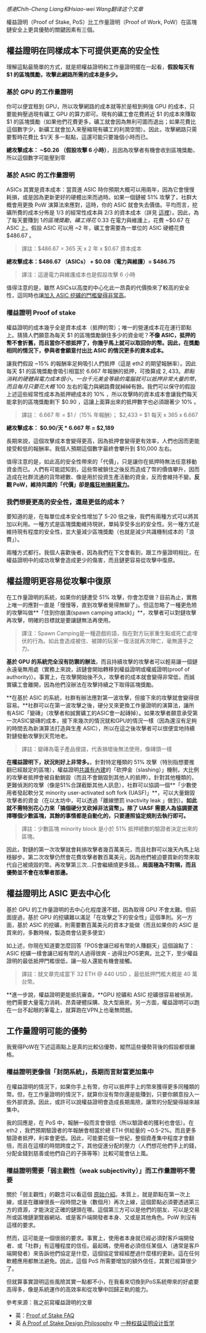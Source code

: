 [category]: <> (General,中文)
[date]: <> (2020/11/06)
[title]: <> (為什麼權益證明棒棒的（2020 年十一月）)
[pandoc]: <> (--mathjax)

_感谢Chih-Cheng Liang和Hsiao-wei Wang翻译这个文章_

權益證明（Proof of Stake, PoS）比工作量證明（Proof of Work, PoW）在區塊鏈安全上更具優勢的關鍵因素有三個。

## 權益證明在同樣成本下可提供更高的安全性

理解這點最簡單的方式，就是把權益證明和工作量證明擺在一起看，**假設每天有 $1 的區塊獎勵，攻擊此網路所需的成本是多少。**

### 基於 GPU 的工作量證明

你可以便宜租到 GPU，所以攻擊網路的成本就等於是租到夠強 GPU 的成本，只要能夠壓過現有礦工 GPU 的算力即可。現有的礦工會花費將近 $1 的成本來賺取 $1 的區塊獎勵（如果他們花費更多，礦工就會因為無利可圖而退出；如果花費比這個數字少，新礦工就會加入來壓縮現有礦工的利潤空間）。因此，攻擊網路只需要暫時花費比 $1/天 多一點點，這還可能只要幾個小時而已。

**總攻擊成本： ~$0.26 （假設攻擊 6 小時）**，且因為攻擊者有機會收到區塊獎勵，所以這個數字可能壓到零

### 基於 ASIC 的工作量證明

ASICs 其實是資本成本：當買進 ASIC 時你預期大概可以用兩年，因為它會慢慢耗損，或是因為更新更好的硬體出來而過時。如果一個鏈被 51% 攻擊了，社群大概會用更換 PoW 演算法來應對，這時，你的 ASIC 就會失去價值。平均而言，挖礦所費的成本分佈是 1/3 的經常性成本與 2/3 的資本成本（詳見 [這裡](https://eth.wiki/concepts/proof-of-stake-faqs#what-about-capital-lockup-costs)）。因此，為了每天要賺到 $1 的區塊獎勵，礦工得花 ~$0.33 在電力與維護上，花費 ~$0.67 在 ASIC 上。假設 ASIC 可以用 ~2 年，礦工會需要為一單位的 ASIC 硬體花費 $486.67 。

> 譯註：$486.67 = 365 天 x 2 年 x $0.67 資本成本

**總攻擊成本：$486.67 （ASICs） + $0.08（電力與維護）= $486.75**

> 譯注：這邊電力與維護成本也是假設攻擊 6 小時

值得注意的是，雖然 ASICs以高度的中心化此一昂貴的代價換來了較高的安全性，這同時也讓[加入 ASIC 挖礦的門檻變得非常高](https://blog.ethereum.org/2014/06/19/mining/)。

### 權益證明 Proof of stake

權益證明的成本幾乎全是資本成本（抵押的幣）；唯一的營運成本花在運行節點上。猜猜人們願意為每天 $1 的區塊獎勵鎖住多少的資金呢？**不像 ASIC，抵押的幣不會折舊，而且當你不想抵押了，你幾乎馬上就可以取回你的幣。因此，在獎勵相同的情況下，參與者會願意付出比 ASIC 的情況更多的資本成本。**

讓我們假設 ~15% 的報酬率足夠吸引人們抵押（這是 eth2 的期望報酬率）。因此每天 $1 的區塊獎勵會吸引相當於 6.667 年報酬的抵押，可換算成 $2,433 。節點消耗的硬體與電力成本很小，一台千元美金等級的電腦就可以抵押非常大量的幣，而且每月只要花大概 ~$100 左右的電力與網路費就綽綽有餘。我們可以保守的假設上述這些經常性成本為抵押總成本的 10% ，所以攻擊時的資本成本會讓我們每天能拿到的區塊獎勵剩下 $0.90 ，這讓上面算出來的抵押數字也必須跟著少 10% 。

> 譯註：  6.667 年 = $1 /（15% 年報酬）； $2,433 = $1 每天 x 365 x 6.667

**總攻擊成本： $0.90/天 * 6.667 年 = $2,189**

長期來說，這個攻擊成本會變得更高，因為抵押會變得更有效率，人們也因而更能接受較低的報酬率。我個人預期這個數字最終會攀升到 $10,000 左右。

值得注意的是，如此高的安全性帶來的「代價」，只是讓你在抵押時無法任意移動資金而已。人們有可能認知到，這些幣被鎖住之後反而造成了幣的價值攀升，因而造成在社群流通的貨幣總數、像是用於投資生產活動的資金，反而會維持不變。**反觀 PoW，維持共識的「代價」卻是[瘋狂地損耗電力](https://www.theverge.com/2019/7/4/20682109/bitcoin-energy-consumption-annual-calculation-cambridge-index-cbeci-country-comparison)。**

### 我們想要更高的安全性，還是更低的成本？

要知道的是，在每單位成本安全性增加了 5-20 倍之後，我們有兩種方式可以將其加以利用。一種方式是區塊獎勵維持現狀，單純享受多出的安全性。另一種方式是維持現有程度的安全性，並大量減少區塊獎勵（也就是減少共識機制成本的「浪費」）。

兩種方式都行。我個人喜歡後者，因為我們在下文會看到，跟工作量證明相比，在權益證明中的成功攻擊會造成更少的傷害，而且鏈更容易從攻擊中復原。

## 權益證明更容易從攻擊中復原

在工作量證明的系統，如果你的鏈遭受 51% 攻擊，你會怎麼做？目前為止，實務上唯一的應對一直是「慢慢等，直到攻擊者覺得無聊了」。但這忽略了一種更危險的攻擊叫做**「住到你崩潰(spawn camping attack)」**，攻擊者可以對鏈攻擊再攻擊，明確的目標就是要讓鏈無法再使用。

> 譯注：Spawn Camping是一種遊戲術語，指在對方玩家重生點或死亡處埋伏的行為。如此會造成被住、被蹲的玩家一復活就再次陣亡，毫無還手之力。

**基於 GPU 的系統完全沒有防禦的辦法**，而且持續攻擊的攻擊者可以輕易讓一個鏈永遠毫無用處（實務上來說，該鏈會開始轉移到權益證明或權威證明(proof of authority)）。事實上，在攻擊開始後不久，攻擊者的成本就會變得非常低，而誠實礦工會離開，因為他們沒辦法在攻擊持續之下取得區塊獎勵。

**在基於 ASIC 的系統，社群有辦法應對第一波攻擊，但接下來的攻擊就會變得很容易。**社群可以在第一波攻擊之後，硬分叉來更換工作量證明的演算法，讓所有ASIC「變磚」（攻擊者和誠實礦工的ASIC會一起磚掉）。如果攻擊者願意承受第一次ASIC變磚的成本，接下來幾次的情況就和GPU的情況一樣（因為還沒有足夠的時間去為新演算法打造與生產 ASIC），所以在這之後攻擊者可以很便宜地持續對鏈發動攻擊到天荒地老。

> 譯註：變磚為電子產品俚語，代表損壞後無法使用，像磚頭一樣

**在權益證明下，狀況則好上非常多。**。針對特定種類的 51% 攻擊（特別指想要推翻已經敲定的區塊），權益證明[共識有內建](https://arxiv.org/abs/1710.09437)的「砍押金（slashing）」機制，大比例的攻擊者抵押會被自動銷毀（而且不會銷毀到其他人的抵押）。針對其他種類的，更難偵測的攻擊（像是51%合謀截斷其他人訊息），社群可以協調一個**「少數使用者發起軟分叉 minority user-activated soft fork (UASF)」**，可以大量銷毀攻擊者的資金（在以太坊中，可以透過「離線懲罰 inactivity leak 」做到）。**如此就不需特別花心力來「搞個硬分叉砍掉非法貨幣」。除了 UASF 需要人為協調要選擇哪個少數區塊，其餘的事情都是自動化的，只要遵照協定規則去執行即可。**

> 譯註：少數區塊 minority block 是小於 51% 抵押總數的驗證者決定出來的區塊。

因此，對鏈的第一次攻擊就會耗損攻擊者幾百萬美元，而且社群可以幾天內馬上站穩腳步。第二次攻擊仍然會花費攻擊者數百萬美元，因為他們被迫要買新的幣來取代自己被燒毀的幣。再攻擊第三次...只會繼續燒更多錢。。**局面極為不對稱，而且優勢並不會在攻擊者那邊。**

## 權益證明比 ASIC 更去中心化

基於 GPU 的工作量證明的去中心化程度還不錯，因為取得 GPU 不會太難。但前面提過，基於 GPU 的挖礦難以滿足「在攻擊之下的安全性」這個準則。另一方面，基於 ASIC 的挖礦，則需要數百萬美元的資本才能做（而且如果你的 ASIC 是買來的，多數時候，製造商會佔更多便宜）

如上述，你現在知道要怎麼回答「POS會讓已經有幣的人賺翻天」這個論點了：ASIC 挖礦一樣會讓已經有幣的人過得很爽 - 過得比POS更爽。比之下，至少權益證明的最低抵押門檻很低，讓一般人還能有機會接觸。

> 譯註：就文章完成當下 32 ETH @ 440 USD ，最低抵押門檻大概是 40 萬台幣。

**進一步說，權益證明更能抵抗審查。**GPU 挖礦和 ASIC 挖礦很容易被偵測，他們需要大量電力消耗、昂貴硬體採購、及大型廠房。另一方面，權益證明可以跑在一台不起眼的筆電上，就算跑在VPN上也毫無問題。

## 工作量證明可能的優勢

我覺得PoW在下述這兩點上是真的比較佔優勢，縱然這些優勢背後的假設都很嚴格。

### 權益證明更像個「封閉系統」，長期而言財富更加集中

在權益證明的情況下，如果你手上有幣，你可以抵押手上的幣來獲得更多同種類的幣。但，在工作量證明的情況下，就算你沒有幣你還是能賺到，只要你願意投入一些外部資源。因此，或許可以說權益證明會造成長期風險，讓幣的分配變得越來越集中。

我的回應是，在 PoS 中，報酬一般而言會很低（所以驗證者的獲利也會低）。在 eth2 ，我們預期驗證者的年報酬會相當於總 ETH 供給量的 ~0.5-2%。而且更多驗證者抵押，利率會更低。因此，可能要花個一世紀，整個資產集中程度才會翻倍，而且在這樣的時間跨度之下，其他促進分配的壓力（人們想花他們手上的錢，分配金錢到慈善或他們自己的子孫等等）比較可能會佔上風。

### 權益證明需要「弱主觀性（weak subjectivity）」而工作量證明不需要

關於「弱主觀性」的觀念可以看這個 [原始介紹](https://blog.ethereum.org/2014/11/25/proof-stake-learned-love-weak-subjectivity/)。本質上，就是節點在第一次上線，或是在離線很長一段時間之後（數個月）再次上線，這個節點必須要透過第三方的資源，才能決定正確的鏈頭在哪。這個第三方可以是他們的朋友、可以是交易所或區塊鏈瀏覽器網站、或是客戶端開發者本身、又或是其他角色。PoW 則沒有這樣的要求。

然而，這可能是一個很弱的要求。事實上，使用者本身就已經必須對客戶端開發者、或「社群」有這種程度的信任。最起碼，使用者必須信任某個人（通常是客戶端開發者）來告訴他們協定是什麼，這個協定曾經經歷過什麼樣的更新。這在任何軟體應用都無法避免。因此，這個 PoS 所需要增加的額外信任，其實已經算很少了。

但就算事實證明這些風險其實一點都不小，在我看來切換到PoS系統帶來的好處要高得多，像是系統運作的高效率和從攻擊中回歸正軌的能力。

參考來源：我之前寫權益證明的文章

- 英：[Proof of Stake FAQ](https://eth.wiki/concepts/proof-of-stake-faqs)
- 英 [A Proof of Stake Design Philosophy](https://medium.com/@VitalikButerin/a-proof-of-stake-design-philosophy-506585978d51) 中 [一种权益证明设计哲学](https://ethfans.org/posts/a-proof-of-stake-design-philosophy)
